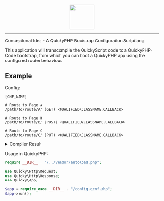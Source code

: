  
  
<div align="center">
<p>
  <img alt="" height="80" src="https://user-images.githubusercontent.com/66866223/222735306-9871074e-a67a-463b-8233-66372cd32ec8.png">
</p>
</div>
  
  
------------------------------

Conceptional Idea - A QuickyPHP Bootstrap Configuration Scriptlang  

This application will transcompile the QuickyScript code to a QuickyPHP-Code bootstrap, from which you can boot a QuickyPHP app using the configured router behaviour.

## Example

Config:
```
[CNF_NAME]

# Route to Page A
/path/to/route/A/ (GET) <QUALIFIED\CLASSNAME.CALLBACK>

# Route to Page B
/path/to/route/B/ (POST) <QUALIFIED\CLASSNAME.CALLBACK>

# Route to Page C
/path/to/route/C/ (PUT) <QUALIFIED\CLASSNAME.CALLBACK>
```
<details>
  <summary>Compiler Result</summary>
  
  ```php
<?php
/**
 * Compiled by QuickyScript Transcompiler
 * 
 * Started at 2023-03-03, 14:09:06
 *
 * @author      David Dewes <hello@david-dewes.de>
 * @version     1.0
 * @license     MIT
 */

use Quicky\Http\Request;
use Quicky\Http\Response;
use Quicky\App;

$app = App::create();
App::session()->start();

// AUTO GENERATED BOOTSTRAP: CNF_NAME

// rule dump:
// {'path': <QuickyScript.parser.Path object at 0x00000187E57DAA40>, 'method': <QuickyScript.parser.Method object at 0x00000187E5AC92D0>, 'callback': <QuickyScript.parser.Callback object at 0x00000187E5AC9270>}
App::route("GET", "/path/to/route/A/", function (Request $request, Response $response) {
    // invoke callback
    $ufrv = call_user_func(array("QUALIFIED\CLASSNAME", "CALLBACK"), $request, $response);
    if (!$ufrv instanceof Response) {
        return $response;
    }
    return $ufrv;
});


// rule dump:
// {'path': <QuickyScript.parser.Path object at 0x00000187E5AC91B0>, 'method': <QuickyScript.parser.Method object at 0x00000187E5AC9150>, 'callback': <QuickyScript.parser.Callback object at 0x00000187E5AC90F0>}
App::route("POST", "/path/to/route/B/", function (Request $request, Response $response) {
    // invoke callback
    $ufrv = call_user_func(array("QUALIFIED\CLASSNAME", "CALLBACK"), $request, $response);
    if (!$ufrv instanceof Response) {
        return $response;
    }
    return $ufrv;
});


// rule dump:
// {'path': <QuickyScript.parser.Path object at 0x00000187E5AC9030>, 'method': <QuickyScript.parser.Method object at 0x00000187E5AC8FD0>, 'callback': <QuickyScript.parser.Callback object at 0x00000187E5AC8F70>}
App::route("PUT", "/path/to/route/C/", function (Request $request, Response $response) {
    // invoke callback
    $ufrv = call_user_func(array("QUALIFIED\CLASSNAME", "CALLBACK"), $request, $response);
    if (!$ufrv instanceof Response) {
        return $response;
    }
    return $ufrv;
});


return $app;
?>

```
</details>

Usage in QuickyPHP:
```php
require __DIR__ . "/../vendor/autoload.php";

use Quicky\Http\Request;
use Quicky\Http\Response;
use Quicky\App;

$app = require_once __DIR__ . "/config.qcnf.php";
$app->run();
```
